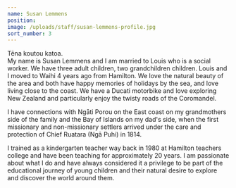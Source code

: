 ```yaml
---
name: Susan Lemmens
position:
image: /uploads/staff/susan-lemmens-profile.jpg
sort_number: 3
---
```


Tēna koutou katoa.<br>My name is Susan Lemmens and I am married to Louis who is a social worker. We have three adult children, two grandchildren children. Louis and I moved to Waihi 4 years ago from Hamilton. We love the natural beauty of the area and both have happy memories of holidays by the sea, and love living close to the coast. We have a Ducati motorbike and love exploring New Zealand and particularly enjoy the twisty roads of the Coromandel.

I have connections with Ngāti Porou on the East coast on my grandmothers side of the family and the Bay of Islands on my dad's side, when the first missionary and non-missionary settlers arrived under the care and protection of Chief Ruatara (Ngā Puhi) in 1814.

I trained as a kindergarten teacher way back in 1980 at Hamilton teachers college and have been teaching for approximately 20 years. I am passionate about what I do and have always considered it a privilege to be part of the educational journey of young children and their natural desire to explore and discover the world around them.<br>&nbsp;